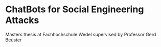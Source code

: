 ChatBots for Social Engineering Attacks
===============

Masters thesis at Fachhochschule Wedel supervised by Professor Gerd Beuster
